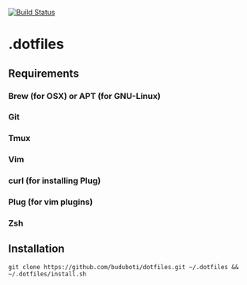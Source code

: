 [![Build Status](https://travis-ci.org/buduboti/dotfiles.svg?branch=master)](https://travis-ci.org/buduboti/dotfiles)

.dotfiles
=========

Requirements
------------

### Brew (for OSX) or APT (for GNU-Linux)

### Git

### Tmux

### Vim

### curl (for installing Plug)

### Plug (for vim plugins)

### Zsh

Installation
------------
```
git clone https://github.com/buduboti/dotfiles.git ~/.dotfiles && ~/.dotfiles/install.sh
```
